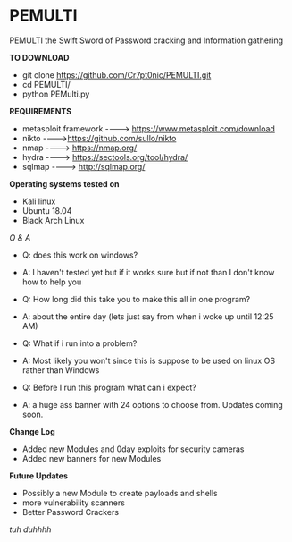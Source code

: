 # PEMULTI
PEMULTI the Swift Sword of Password cracking and Information gathering

**TO DOWNLOAD**

- git clone https://github.com/Cr7pt0nic/PEMULTI.git
- cd PEMULTI/
- python PEMulti.py

**REQUIREMENTS**
- metasploit framework ----> https://www.metasploit.com/download
- nikto ---->https://github.com/sullo/nikto
- nmap ----> https://nmap.org/
- hydra ----> https://sectools.org/tool/hydra/
- sqlmap ----> http://sqlmap.org/

**Operating systems tested on**
- Kali linux
- Ubuntu 18.04
- Black Arch Linux

*Q & A*

- Q: does this work on windows?
- A: I haven't tested yet but if it works sure but if not than I don't know how to help you

- Q: How long did this take you to make this all in one program?
- A: about the entire day (lets just say from when i woke up until 12:25 AM)

- Q: What if i run into a problem?
- A: Most likely you won't since this is suppose to be used on linux OS rather than Windows

- Q: Before I run this program what can i expect?
- A: a huge ass banner with 24 options to choose from. Updates coming soon. 


**Change Log**
- Added new Modules and 0day exploits for security cameras
- Added new banners for new Modules

**Future Updates**
- Possibly a new Module to create payloads and shells
- more vulnerability scanners
- Better Password Crackers


*tuh duhhhh*
